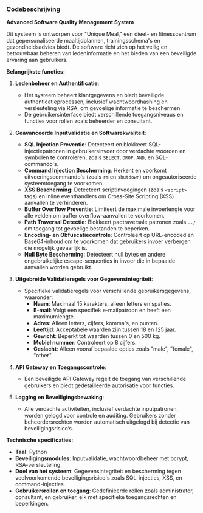 ### Codebeschrijving

**Advanced Software Quality Management System**

Dit systeem is ontworpen voor "Unique Meal," een dieet- en fitnesscentrum dat gepersonaliseerde maaltijdplannen, trainingsschema's en gezondheidsadvies biedt. De software richt zich op het veilig en betrouwbaar beheren van ledeninformatie en het bieden van een beveiligde ervaring aan gebruikers.

**Belangrijkste functies:**

1. **Ledenbeheer en Authentificatie**:
   - Het systeem beheert klantgegevens en biedt beveiligde authenticatieprocessen, inclusief wachtwoordhashing en versleuteling via RSA, om gevoelige informatie te beschermen.
   - De gebruikersinterface biedt verschillende toegangsniveaus en functies voor rollen zoals beheerder en consultant.

2. **Geavanceerde Inputvalidatie en Softwarekwaliteit**:
   - **SQL Injection Preventie**: Detecteert en blokkeert SQL-injectiepatronen in gebruikersinvoer door verdachte woorden en symbolen te controleren, zoals `SELECT`, `DROP`, `AND`, en SQL-commando's.
   - **Command Injection Bescherming**: Herkent en voorkomt uitvoeringscommando's (zoals `rm` en `shutdown`) om ongeautoriseerde systeemtoegang te voorkomen.
   - **XSS Bescherming**: Detecteert scriptinvoegingen (zoals `<script>` tags) en inline eventhandlers om Cross-Site Scripting (XSS) aanvallen te verhinderen.
   - **Buffer Overflow Preventie**: Limiteert de maximale invoerlengte voor alle velden om buffer overflow-aanvallen te voorkomen.
   - **Path Traversal Detectie**: Blokkeert padtraversale patronen zoals `../` om toegang tot gevoelige bestanden te beperken.
   - **Encoding- en Obfuscatiecontrole**: Controleert op URL-encoded en Base64-inhoud om te voorkomen dat gebruikers invoer verbergen die mogelijk gevaarlijk is.
   - **Null Byte Bescherming**: Detecteert null bytes en andere ongebruikelijke escape-sequenties in invoer die in bepaalde aanvallen worden gebruikt.

3. **Uitgebreide Validatieregels voor Gegevensintegriteit**:
   - Specifieke validatieregels voor verschillende gebruikersgegevens, waaronder:
     - **Naam**: Maximaal 15 karakters, alleen letters en spaties.
     - **E-mail**: Volgt een specifiek e-mailpatroon en heeft een maximumlengte.
     - **Adres**: Alleen letters, cijfers, komma's, en punten.
     - **Leeftijd**: Acceptabele waarden zijn tussen 18 en 125 jaar.
     - **Gewicht**: Beperkt tot waarden tussen 0 en 500 kg.
     - **Mobiel nummer**: Controleert op 8 cijfers.
     - **Geslacht**: Alleen vooraf bepaalde opties zoals "male", "female", "other".

4. **API Gateway en Toegangscontrole**:
   - Een beveiligde API Gateway regelt de toegang van verschillende gebruikers en biedt gedetailleerde autorisatie voor functies.

5. **Logging en Beveiligingsbewaking**:
   - Alle verdachte activiteiten, inclusief verdachte inputpatronen, worden gelogd voor controle en auditing. Gebruikers zonder beheerdersrechten worden automatisch uitgelogd bij detectie van beveiligingsrisico’s.

**Technische specificaties:**
- **Taal**: Python
- **Beveiligingsmodules**: Inputvalidatie, wachtwoordbeheer met bcrypt, RSA-versleuteling.
- **Doel van het systeem**: Gegevensintegriteit en bescherming tegen veelvoorkomende beveiligingsrisico's zoals SQL-injecties, XSS, en command-injecties.
- **Gebruikersrollen en toegang**: Gedefinieerde rollen zoals administrator, consultant, en gebruiker, elk met specifieke toegangsrechten en beperkingen.

